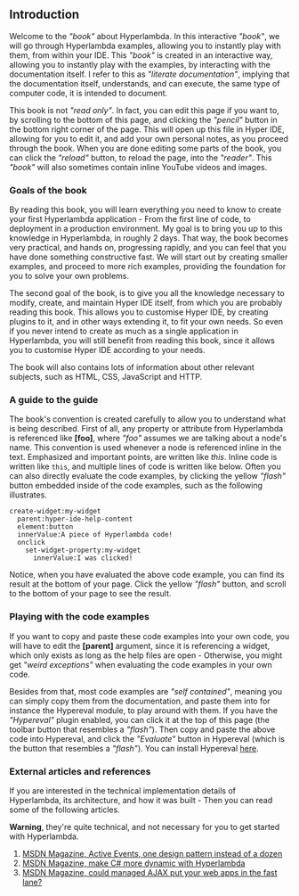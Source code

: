 ## Introduction

Welcome to the _"book"_ about Hyperlambda. In this interactive _"book"_, we will go through Hyperlambda examples, 
allowing you to instantly play with them, from within your IDE. This _"book"_ is created in an interactive way, 
allowing you to instantly play with the examples, by interacting with the documentation itself. I refer to 
this as _"literate documentation"_, implying that the documentation itself, understands, and can execute, the 
same type of computer code, it is intended to document.

This book is not _"read only"_. In fact, you can edit this page if you want to, by scrolling to the bottom of 
this page, and clicking the _"pencil"_ button in the bottom right corner of the page. This will open up this 
file in Hyper IDE, allowing for you to edit it, and add your own personal notes, as you proceed through the book. 
When you are done editing some parts of the book, you can click the _"reload"_ button, to reload the page, into 
the _"reader"_. This _"book"_ will also sometimes contain inline YouTube videos and images.

### Goals of the book

By reading this book, you will learn everything you need to know to create your first Hyperlambda application - From the first 
line of code, to deployment in a production environment. My goal is to bring you up to this knowledge in Hyperlambda, 
in roughly 2 days. That way, the book becomes very practical, and hands on, progressing rapidly, and you can feel that 
you have done something constructive fast. We will start out by creating smaller examples, and proceed to more rich
examples, providing the foundation for you to solve your own problems.

The second goal of the book, is to give you all the knowledge necessary to modify, create, and maintain Hyper IDE itself,
from which you are probably reading this book. This allows you to customise Hyper IDE, by creating plugins to it, and
in other ways extending it, to fit your own needs. So even if you never intend to create as much as a single application
in Hyperlambda, you will still benefit from reading this book, since it allows you to customise Hyper IDE according to
your needs.

The book will also contains lots of information about other relevant subjects, such as HTML, CSS, JavaScript and HTTP.

### A guide to the guide

The book's convention is created carefully to allow you to understand what is being described. First of all, 
any property or attribute from Hyperlambda is referenced like **[foo]**, where *"foo"* assumes we are talking about
a node's name. This convention is used whenever a node is referenced inline in the text. Emphasized and important points, 
are written like *this*. Inline code is written like `this`, and multiple lines of code is written like below.
Often you can also directly evaluate the code examples, by clicking the yellow _"flash"_ button embedded inside of the
code examples, such as the following illustrates.

```hyperlambda-snippet
create-widget:my-widget
  parent:hyper-ide-help-content
  element:button
  innerValue:A piece of Hyperlambda code!
  onclick
    set-widget-property:my-widget
      innerValue:I was clicked!
```

Notice, when you have evaluated the above code example, you can find its result at the bottom of your page. Click the yellow
_"flash"_ button, and scroll to the bottom of your page to see the result.

### Playing with the code examples

If you want to copy and paste these code examples into your own code, you will have to edit the **[parent]** argument, 
since it is referencing a widget, which only exists as long as the help files are open - Otherwise, you might
get _"weird exceptions"_ when evaluating the code examples in your own code.

Besides from that, most code examples are _"self contained"_, meaning you can simply copy them from
the documentation, and paste them into for instance the Hypereval module, to play around with them. 
If you have the _"Hypereval"_ plugin enabled, you can click it at the top of this page (the toolbar button 
that resembles a _"flash"_). Then copy and paste the above code into Hypereval, and click
the _"Evaluate"_ button in Hypereval (which is the button that resembles a _"flash"_). You can install 
Hypereval [here](/bazar?app=hypereval).

### External articles and references

If you are interested in the technical implementation details of Hyperlambda, its architecture, and how it was built - Then
you can read some of the following articles.

**Warning**, they're quite technical, and not necessary for you to get started with Hyperlambda.

1. [MSDN Magazine, Active Events, one design pattern instead of a dozen](https://msdn.microsoft.com/en-us/magazine/mt795187)
2. [MSDN Magazine, make C# more dynamic with Hyperlambda](https://msdn.microsoft.com/en-us/magazine/mt809119)
3. [MSDN Magazine, could managed AJAX put your web apps in the fast lane?](https://msdn.microsoft.com/en-us/magazine/mt826343)
